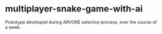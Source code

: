 # multiplayer-snake-game-with-ai

Prototype developed during ARVORE selective process, over the course of a week.

